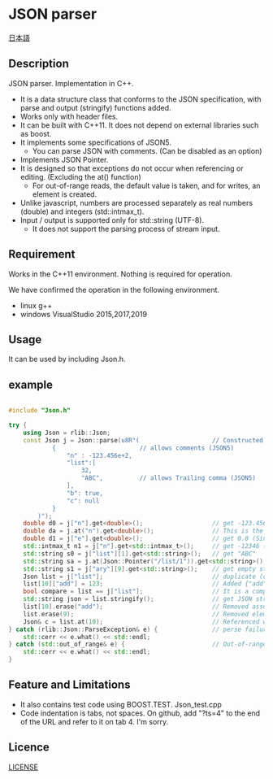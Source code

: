 # JSON parser

[日本語](/README.ja.md)

## Description

JSON parser. Implementation in C++.

+ It is a data structure class that conforms to the JSON specification, with parse and output (stringify) functions added.
+ Works only with header files.
+ It can be built with C++11. It does not depend on external libraries such as boost.
+ It implements some specifications of JSON5.
  + You can parse JSON with comments. (Can be disabled as an option)
+ Implements JSON Pointer.
+ It is designed so that exceptions do not occur when referencing or editing. (Excluding the at() function)
  + For out-of-range reads, the default value is taken, and for writes, an element is created.
+ Unlike javascript, numbers are processed separately as real numbers (double) and integers (std::intmax_t).
+ Input / output is supported only for std::string (UTF-8).
  + It does not support the parsing process of stream input.


## Requirement

Works in the C++11 environment. Nothing is required for operation.

We have confirmed the operation in the following environment.
+ linux g++
+ windows VisualStudio 2015,2017,2019

## Usage

It can be used by including Json.h.

## example

```c++

#include "Json.h"

try {
    using Json = rlib::Json;
    const Json j = Json::parse(u8R"(                    // Constructed from a JSON string
            {                       // allows comments (JSON5)
                "n" : -123.456e+2,
                "list":[
                    32,
                    "ABC",          // allows Trailing comma (JSON5)
                ],
                "b": true,
                "c": null
            }
        )");
    double d0 = j["n"].get<double>();                   // get -123.456e+2
    double da = j.at("n").get<double>();                // This is the description referenced by at(). (An exception will be thrown if it is out of range)
    double d1 = j["e"].get<double>();                   // get 0.0 (Since a position that does not exist is specified, the default value can be taken.)
    std::intmax_t n1 = j["n"].get<std::intmax_t>();     // get -12346 (You can take rounded integer values)
    std::string s0 = j["list"][1].get<std::string>();   // get "ABC"
    std::string sa = j.at(Json::Pointer("/list/1")).get<std::string>(); // It is a description specified by JSON Pointer.
    std::string s1 = j["ary"][9].get<std::string>();    // get empty string (Since a position that does not exist is specified, the default value can be taken.)
    Json list = j["list"];                              // duplicate (deep copy) from "list"
    list[10]["add"] = 123;                              // Added {"add": 123} to position [10] (positions of array [2-9] are padded with null)
    bool compare = list == j["list"];                   // It is a comparison. get false.
    std::string json = list.stringify();                // get JSON string
    list[10].erase("add");                              // Removed associative array element ({"add": 123}) at position [10]
    list.erase(9);                                      // Removed element (null) at position [9]
    Json& c = list.at(10);                              // Referenced with at() raises an exception if out of range
} catch (rlib::Json::ParseException& e) {               // perse failure
    std::cerr << e.what() << std::endl;
} catch (std::out_of_range& e) {                        // Out-of-range
    std::cerr << e.what() << std::endl;
}
```

## Feature and Limitations

- It also contains test code using BOOST.TEST. Json_test.cpp
- Code indentation is tabs, not spaces. On github, add "?ts=4" to the end of the URL and refer to it on tab 4. I'm sorry.

## Licence

[LICENSE](/LICENSE)
